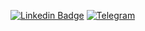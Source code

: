 [![Linkedin Badge](https://img.shields.io/badge/-aizi-0072b1?style=flat&logo=Linkedin&logoColor=white&link=https://www.linkedin.com/in/andrespedes12/)](https://www.linkedin.com/in/aizi/)
[![Telegram](https://img.shields.io/badge/Telegram-2CA5E0?style=flat-squaree&logo=telegram&logoColor=white)](https://t.me/nightriddler)
